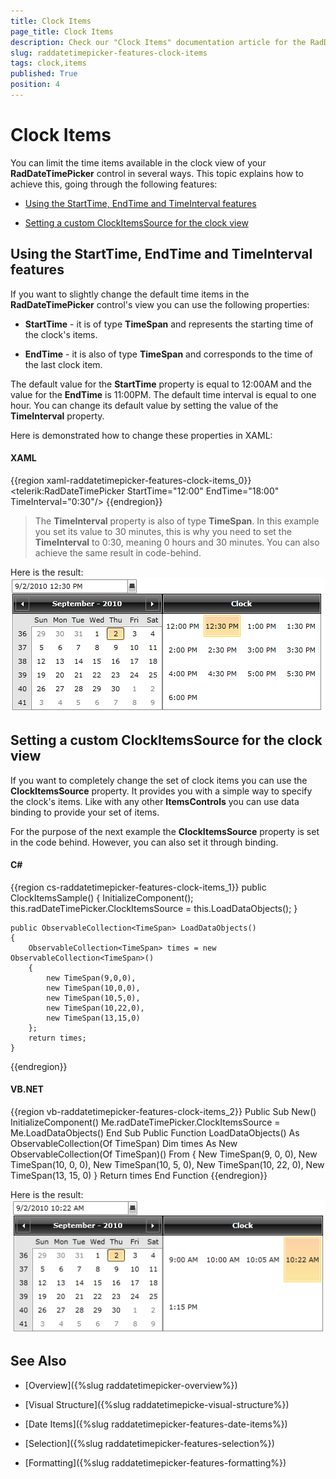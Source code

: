 ```yaml
---
title: Clock Items
page_title: Clock Items
description: Check our "Clock Items" documentation article for the RadDateTimePicker WPF control.
slug: raddatetimepicker-features-clock-items
tags: clock,items
published: True
position: 4
---
```


# Clock Items

You can limit the time items available in the clock view of your __RadDateTimePicker__ control in several ways. This topic explains how to achieve this, going through the following features:

* [Using the StartTime, EndTime and TimeInterval features](#using-the-starttime-endtime-and-timeinterval-features)

* [Setting a custom ClockItemsSource for the clock view](#setting-a-custom-clockitemssource-for-the-clock-view)

## Using the StartTime, EndTime and TimeInterval features

If you want to slightly change the default time items in the __RadDateTimePicker__ control's view you can use the following properties:

* __StartTime__ - it is of type __TimeSpan__ and represents the starting time of the clock's items.

* __EndTime__ - it is also of type __TimeSpan__ and corresponds to the time of the last clock item.

The default value for the __StartTime__ property is equal to 12:00AM and the value for the __EndTime__ is 11:00PM. The default time interval is equal to one hour. You can change its default value by setting the value of the __TimeInterval__ property.

Here is demonstrated how to change these properties in XAML:

#### __XAML__

{{region xaml-raddatetimepicker-features-clock-items_0}}
	<telerik:RadDateTimePicker StartTime="12:00" EndTime="18:00" TimeInterval="0:30"/>
{{endregion}}



>The __TimeInterval__ property is also of type __TimeSpan__. In this example you set its value to 30 minutes, this is why you need to set the __TimeInterval__ to 0:30, meaning 0 hours and 30 minutes. You can also achieve the same result in code-behind.

Here is the result:
         
![](images/dateTimePicker_features_clock_items_010.png)

## Setting a custom ClockItemsSource for the clock view

If you want to completely change the set of clock items you can use the __ClockItemsSource__ property. It provides you with a simple way to specify the clock's items. Like with any other __ItemsControls__ you can use data binding to provide your set of items.

For the purpose of the next example the __ClockItemsSource__ property is set in the code behind. However, you can also set it through binding.

#### __C#__

{{region cs-raddatetimepicker-features-clock-items_1}}
	public ClockItemsSample()
	{
	    InitializeComponent();
	    this.radDateTimePicker.ClockItemsSource = this.LoadDataObjects();
	}
	
	public ObservableCollection<TimeSpan> LoadDataObjects()
	{
	    ObservableCollection<TimeSpan> times = new ObservableCollection<TimeSpan>()
	    {
	        new TimeSpan(9,0,0),
	        new TimeSpan(10,0,0),
	        new TimeSpan(10,5,0),
	        new TimeSpan(10,22,0),
	        new TimeSpan(13,15,0)
	    };
	    return times;
	}
{{endregion}}

#### __VB.NET__

{{region vb-raddatetimepicker-features-clock-items_2}}
	Public Sub New()
	    InitializeComponent()
	    Me.radDateTimePicker.ClockItemsSource = Me.LoadDataObjects()
	End Sub
	Public Function LoadDataObjects() As ObservableCollection(Of TimeSpan)
	    Dim times As New ObservableCollection(Of TimeSpan)() From {
	      New TimeSpan(9, 0, 0),
	      New TimeSpan(10, 0, 0),
	      New TimeSpan(10, 5, 0),
	      New TimeSpan(10, 22, 0),
	      New TimeSpan(13, 15, 0)
	     }
	    Return times
	End Function
{{endregion}}

Here is the result:
         
![](images/dateTimePicker_features_clock_items_020.png)

## See Also

 * [Overview]({%slug raddatetimepicker-overview%})

 * [Visual Structure]({%slug raddatetimepicke-visual-structure%})

 * [Date Items]({%slug raddatetimepicker-features-date-items%})

 * [Selection]({%slug raddatetimepicker-features-selection%})

 * [Formatting]({%slug raddatetimepicker-features-formatting%})
